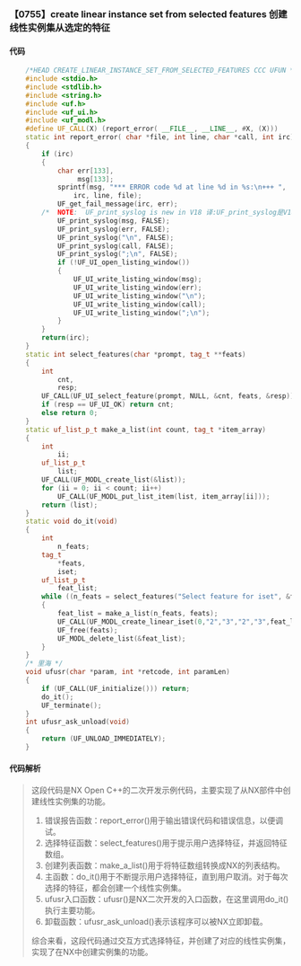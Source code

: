 ### 【0755】create linear instance set from selected features 创建线性实例集从选定的特征

#### 代码

```cpp
    /*HEAD CREATE_LINEAR_INSTANCE_SET_FROM_SELECTED_FEATURES CCC UFUN */  
    #include <stdio.h>  
    #include <stdlib.h>  
    #include <string.h>  
    #include <uf.h>  
    #include <uf_ui.h>  
    #include <uf_modl.h>  
    #define UF_CALL(X) (report_error( __FILE__, __LINE__, #X, (X)))  
    static int report_error( char *file, int line, char *call, int irc)  
    {  
        if (irc)  
        {  
            char err[133],  
                 msg[133];  
            sprintf(msg, "*** ERROR code %d at line %d in %s:\n+++ ",  
                irc, line, file);  
            UF_get_fail_message(irc, err);  
        /*  NOTE:  UF_print_syslog is new in V18 译:UF_print_syslog是V18版本新增的功能。 */  
            UF_print_syslog(msg, FALSE);  
            UF_print_syslog(err, FALSE);  
            UF_print_syslog("\n", FALSE);  
            UF_print_syslog(call, FALSE);  
            UF_print_syslog(";\n", FALSE);  
            if (!UF_UI_open_listing_window())  
            {  
                UF_UI_write_listing_window(msg);  
                UF_UI_write_listing_window(err);  
                UF_UI_write_listing_window("\n");  
                UF_UI_write_listing_window(call);  
                UF_UI_write_listing_window(";\n");  
            }  
        }  
        return(irc);  
    }  
    static int select_features(char *prompt, tag_t **feats)  
    {  
        int  
            cnt,  
            resp;  
        UF_CALL(UF_UI_select_feature(prompt, NULL, &cnt, feats, &resp));  
        if (resp == UF_UI_OK) return cnt;  
        else return 0;  
    }  
    static uf_list_p_t make_a_list(int count, tag_t *item_array)  
    {  
        int  
            ii;  
        uf_list_p_t  
            list;  
        UF_CALL(UF_MODL_create_list(&list));  
        for (ii = 0; ii < count; ii++)  
            UF_CALL(UF_MODL_put_list_item(list, item_array[ii]));  
        return (list);  
    }  
    static void do_it(void)  
    {  
        int  
            n_feats;  
        tag_t  
            *feats,  
            iset;  
        uf_list_p_t  
            feat_list;  
        while ((n_feats = select_features("Select feature for iset", &feats)) > 0)  
        {  
            feat_list = make_a_list(n_feats, feats);  
            UF_CALL(UF_MODL_create_linear_iset(0,"2","3","2","3",feat_list,&iset));  
            UF_free(feats);  
            UF_MODL_delete_list(&feat_list);  
        }  
    }  
    /* 里海 */  
    void ufusr(char *param, int *retcode, int paramLen)  
    {  
        if (UF_CALL(UF_initialize())) return;  
        do_it();  
        UF_terminate();  
    }  
    int ufusr_ask_unload(void)  
    {  
        return (UF_UNLOAD_IMMEDIATELY);  
    }

```

#### 代码解析

> 这段代码是NX Open C++的二次开发示例代码，主要实现了从NX部件中创建线性实例集的功能。
>
> 1. 错误报告函数：report_error()用于输出错误代码和错误信息，以便调试。
> 2. 选择特征函数：select_features()用于提示用户选择特征，并返回特征数组。
> 3. 创建列表函数：make_a_list()用于将特征数组转换成NX的列表结构。
> 4. 主函数：do_it()用于不断提示用户选择特征，直到用户取消。对于每次选择的特征，都会创建一个线性实例集。
> 5. ufusr入口函数：ufusr()是NX二次开发的入口函数，在这里调用do_it()执行主要功能。
> 6. 卸载函数：ufusr_ask_unload()表示该程序可以被NX立即卸载。
>
> 综合来看，这段代码通过交互方式选择特征，并创建了对应的线性实例集，实现了在NX中创建实例集的功能。
>
